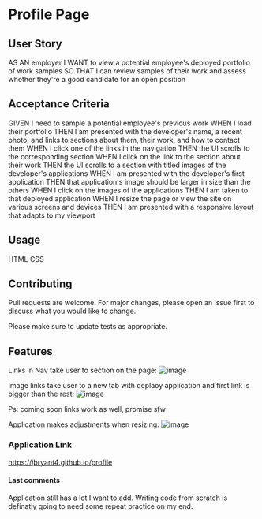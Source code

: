 # Profile Page

## User Story

AS AN employer
I WANT to view a potential employee's deployed portfolio of work samples
SO THAT I can review samples of their work and assess whether they're a good candidate for an open position


## Acceptance Criteria

GIVEN I need to sample a potential employee's previous work
WHEN I load their portfolio
THEN I am presented with the developer's name, a recent photo, and links to sections about them, their work, and how to contact them
WHEN I click one of the links in the navigation
THEN the UI scrolls to the corresponding section
WHEN I click on the link to the section about their work
THEN the UI scrolls to a section with titled images of the developer's applications
WHEN I am presented with the developer's first application
THEN that application's image should be larger in size than the others
WHEN I click on the images of the applications
THEN I am taken to that deployed application
WHEN I resize the page or view the site on various screens and devices
THEN I am presented with a responsive layout that adapts to my viewport


## Usage

HTML
CSS

## Contributing
Pull requests are welcome. For major changes, please open an issue first to discuss what you would like to change.

Please make sure to update tests as appropriate.

## Features 
Links in Nav take user to section on the page:
![image](https://user-images.githubusercontent.com/78622927/112789067-179de680-9011-11eb-8eb5-998af15bb9c3.png)


Image links take user to a new tab with deplaoy application and first link is bigger than the rest:
![image](https://user-images.githubusercontent.com/78622927/112788924-cdb50080-9010-11eb-8ef1-e94fa468b9dd.png)

Ps: coming soon links work as well, promise sfw

Application makes adjustments when resizing:
![image](https://user-images.githubusercontent.com/78622927/112788861-acecab00-9010-11eb-9136-77414a6f505e.png)


### Application Link
https://jbryant4.github.io/profile

#### Last comments
Application still has a lot I want to add. Writing code from scratch is definatly going to need some repeat practice on my end.  
